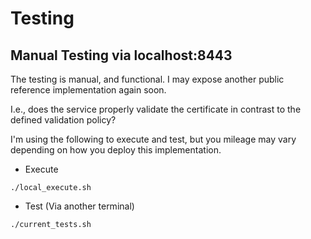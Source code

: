 # Testing

## Manual Testing via localhost:8443

The testing is manual, and functional. I may expose another public reference implementation again soon.

I.e., does the service properly validate the certificate in contrast to the defined validation policy?

I'm using the following to execute and test, but you mileage may vary depending on how you deploy this implementation.

- Execute

`./local_execute.sh`

- Test (Via another terminal)

`./current_tests.sh`
